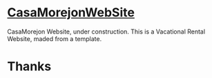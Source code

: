 # [CasaMorejonWebSite](https://serguei9090.github.io/Casa-Morejon/ "Title")

CasaMorejon Website, under construction. This is a Vacational Rental Website, maded from a template.

 # Thanks
